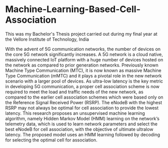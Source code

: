 # Machine-Learning-Based-Cell-Association

This was my Bachelor's Thesis project carried out during my final year at the Vellore Institute of Technology, India

With the advent of 5G communication networks, the number of devices on the core 5G network significantly increases. A 5G network is a cloud native, massively connected IoT platform with a huge number of devices hosted on the network as compared to prior generation networks. Previously known Machine Type Communication (MTC), it is now known as massive Machine Type Communication (mMTC) and it plays a pivotal role in the new network scenario with a larger pool of devices. As ultra-low latency is the key metric in developing 5G communication, a proper cell association scheme is now required to meet the load and traffic needs of the new network, as compared to the earlier cell association schemes which were based only on the Reference Signal Received Power (RSRP). The eNodeB with the highest RSRP may not always be optimal for cell association to provide the lowest latency. This research proposes an unsupervised machine learning algorithm, namely Hidden Markov Model (HMM) learning on the network’s telemetry data, which is used to learn network parameters and select the best eNodeB for cell association, with the objective of ultimate ultralow latency. The proposed model uses an HMM learning followed by decoding for selecting the optimal cell for association.
